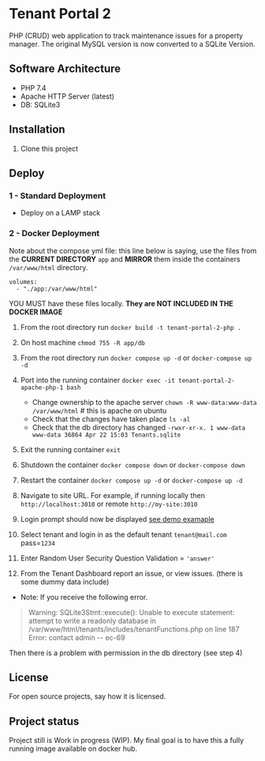 # Tenant Portal 2

PHP (CRUD) web application to track maintenance issues for a property manager. The original MySQL version is now converted to a SQLite Version.

## Software Architecture

- PHP 7.4
- Apache HTTP Server (latest)
- DB: SQLite3 

## Installation

1. Clone this project

## Deploy

### 1 - Standard Deployment

- Deploy on a LAMP stack

### 2 - Docker Deployment

Note about the compose yml file: this line below is saying, use the files from the **CURRENT DIRECTORY** `app` and **MIRROR** them inside the containers `/var/www/html` directory. 

```
volumes:
  - "./app:/var/www/html"
```

YOU MUST have these files locally. **They are NOT INCLUDED IN THE DOCKER IMAGE**

1. From the root directory run `docker build -t tenant-portal-2-php .`

2. On host machine `chmod 755 -R app/db`

3. From the root directory run `docker compose up -d` or `docker-compose up -d`

4. Port into the running container `docker exec -it tenant-portal-2-apache-php-1 bash` 
   - Change ownership to the apache server `chown -R www-data:www-data /var/www/html` # this is apache on ubuntu
   - Check that the changes have taken place `ls -al`
   - Check that the db directory has changed `-rwxr-xr-x. 1 www-data www-data 36864 Apr 22 15:03 Tenants.sqlite`

5. Exit the running container `exit`

6. Shutdown the container `docker compose down` or `docker-compose down`

7. Restart the container `docker compose up -d` or `docker-compose up -d`

8. Navigate to site URL. For example, if running locally then `http://localhost:3010` or remote `http://my-site:3010` 

9. Login prompt should now be displayed [see demo examaple](https://stinky-boots.online/TenantPortal2/)

10. Select tenant and login in as the default tenant `tenant@mail.com` pass=`1234`

11. Enter Random User Security Question Validation = `'answer'`

12. From the Tenant Dashboard report an issue, or view issues. (there is some dummy data include)

- Note: If you receive the following error.

> Warning: SQLite3Stmt::execute(): Unable to execute statement: attempt to write a readonly database in /var/www/html/tenants/includes/tenantFunctions.php on line 187 Error: contact admin -- ec-69

Then there is a problem with permission in the db directory (see step 4)

## License

For open source projects, say how it is licensed.

## Project status

Project still is Work in progress (WIP). My final goal is to have this a fully running image available on docker hub.
